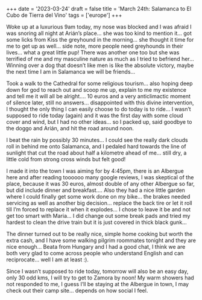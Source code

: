 +++
date = '2023-03-24'
draft = false
title = 'March 24th: Salamanca to El Cubo de Tierra del Vino'
tags = ['europe']
+++

Woke up at a luxurious 9am today, my nose was blocked and I was afraid I was snoring all night at Arián’s place… she was too kind to mention it… got some licks from Kiss the greyhound in the morning… she thought it time for me to get up as well… side note, more people need greyhounds in their lives… what a great little pup! There was another one too but she was terrified of me and my masculine nature as much as I tried to befriend her… Winning over a dog that doesn’t like men is like the absolute victory, maybe the next time I am in Salamanca we will be friends… 

Took a walk to the Cathedral for some religious tourism… also hoping deep down for god to reach out and scoop me up, explain to me my existence and tell me it will all be alright…. 10 euros and a very anticlimactic moment of silence later, still no answers… disappointed with this divine intervention, I thought the only thing I can easily choose to do today is to ride… I wasn’t supposed to ride today (again) and it was the first day with some cloud cover and wind, but I had no other ideas… so I packed up, said goodbye to the doggo and Arián, and hit the road around noon.

I beat the rain by possibly 30 minutes… I could see the really dark clouds roll in behind me onto Salamanca, and I pedaled hard towards the line of sunlight that cut the road about half a kilometre ahead of me… still dry, a little cold from strong cross winds but felt good!

I made it into the town I was aiming for by 4:45pm, there is an Albergue here and after reading toooooo many google reviews, I was skeptical of the place, because it was 30 euros, almost double of any other Albergue so far, but did include dinner and breakfast…. Also they had a nice little garden where I could finally get some work done on my bike… the brakes needed servicing as well as another big decision… replace the back tire or let it roll till I’m forced to replace it when it explodes… I chose to leave it be and not get too smart with Maria… I did change out some break pads and tried my hardest to clean the drive train but it is just covered in thick black gunk… 

The dinner turned out to be really nice, simple home cooking but worth the extra cash, and I have some walking pilgrim roommates tonight and they are nice enough… Beata from Hungary and I had a good chat, I think we are both very glad to come across people who understand English and can reciprocate… well I am at least :). 

Since I wasn’t supposed to ride today, tomorrow will also be an easy day, only 30 odd kms, I will try to get to Zamora by noon! My warm showers had not responded to me, I guess I’ll be staying at the Albergue in town, I may check out their camp site… depends on how social I feel.